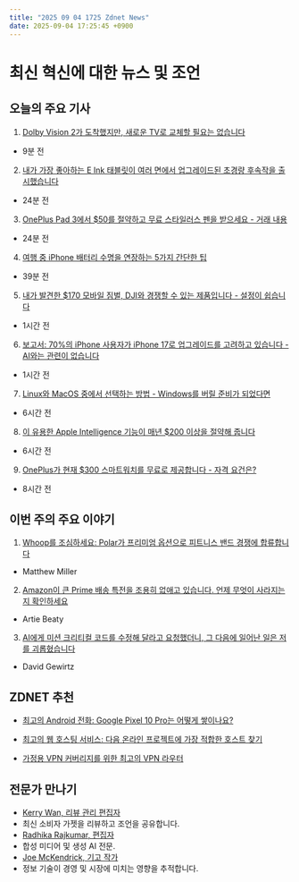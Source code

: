 ```yaml
---
title: "2025 09 04 1725 Zdnet News"
date: 2025-09-04 17:25:45 +0900
---
```


# 최신 혁신에 대한 뉴스 및 조언
## 오늘의 주요 기사

1. [Dolby Vision 2가 도착했지만, 새로운 TV로 교체할 필요는 없습니다](https://www.zdnet.com/home-and-office/home-entertainment/dolby-vision-2-has-arrived-but-you-dont-have-to-replace-your-tv-for-a-new-one-yet/)  
- 9분 전  

2. [내가 가장 좋아하는 E Ink 태블릿이 여러 면에서 업그레이드된 초경량 후속작을 출시했습니다](https://www.zdnet.com/article/my-favorite-e-ink-tablet-just-got-an-ultraportable-successor-with-upgrades-in-several-ways/)  
- 24분 전  

3. [OnePlus Pad 3에서 $50를 절약하고 무료 스타일러스 펜을 받으세요 - 거래 내용](https://www.zdnet.com/article/save-50-on-the-oneplus-pad-3-and-get-a-free-stylus-pen-heres-the-deal/)  
- 24분 전  

4. [여행 중 iPhone 배터리 수명을 연장하는 5가지 간단한 팁](https://www.zdnet.com/article/my-5-simple-tricks-to-extend-iphone-battery-life-when-traveling-including-older-models/)  
- 39분 전  

5. [내가 발견한 $170 모바일 짐벌, DJI와 경쟁할 수 있는 제품입니다 - 설정이 쉽습니다](https://www.zdnet.com/article/i-found-a-170-mobile-gimbal-that-rivals-my-dji-and-its-easy-to-set-up/)  
- 1시간 전  

6. [보고서: 70%의 iPhone 사용자가 iPhone 17로 업그레이드를 고려하고 있습니다 - AI와는 관련이 없습니다](https://www.zdnet.com/article/report-70-of-iphone-users-considering-an-upgrade-to-iphone-17-and-its-not-ai-related/)  
- 1시간 전  

7. [Linux와 MacOS 중에서 선택하는 방법 - Windows를 버릴 준비가 되었다면](https://www.zdnet.com/article/how-to-decide-between-linux-and-macos-if-youre-ready-to-ditch-windows/)  
- 6시간 전  

8. [이 유용한 Apple Intelligence 기능이 매년 $200 이상을 절약해 줍니다](https://www.zdnet.com/article/this-handy-apple-intelligence-feature-saves-me-over-200-a-year/)  
- 6시간 전  

9. [OnePlus가 현재 $300 스마트워치를 무료로 제공합니다 - 자격 요건은?](https://www.zdnet.com/article/oneplus-will-give-you-a-300-smartwatch-for-free-right-now-heres-how-to-qualify/)  
- 8시간 전  

## 이번 주의 주요 이야기 

1. [Whoop를 조심하세요: Polar가 프리미엄 옵션으로 피트니스 밴드 경쟁에 합류합니다](https://www.zdnet.com/article/watch-out-whoop-polar-joins-the-fitness-band-race-with-a-premium-option/)  
- Matthew Miller  

2. [Amazon이 큰 Prime 배송 특전을 조용히 없애고 있습니다. 언제 무엇이 사라지는지 확인하세요](https://www.zdnet.com/article/amazon-is-quietly-axing-a-big-prime-shipping-perk-heres-whats-going-away-and-when/)  
- Artie Beaty  

3. [AI에게 미션 크리티컬 코드를 수정해 달라고 요청했더니, 그 다음에 일어난 일은 저를 괴롭혔습니다](https://www.zdnet.com/article/i-asked-ai-to-modify-mission-critical-code-and-what-happened-next-haunts-me/)  
- David Gewirtz  

## ZDNET 추천  
- [최고의 Android 전화: Google Pixel 10 Pro는 어떻게 쌓이나요?](https://www.zdnet.com/article/best-android-phone/)  

- [최고의 웹 호스팅 서비스: 다음 온라인 프로젝트에 가장 적합한 호스트 찾기](https://www.zdnet.com/article/best-web-hosting/)  
- [가정용 VPN 커버리지를 위한 최고의 VPN 라우터](https://www.zdnet.com/article/best-vpn-router/)  

## 전문가 만나기  
- [Kerry Wan, 리뷰 관리 편집자](https://www.zdnet.com/meet-the-team/kerry-wan/)  
- 최신 소비자 가젯을 리뷰하고 조언을 공유합니다.  
- [Radhika Rajkumar, 편집자](https://www.zdnet.com/meet-the-team/radhika-rajkumar/)  
- 합성 미디어 및 생성 AI 전문.  
- [Joe McKendrick, 기고 작가](https://www.zdnet.com/meet-the-team/joe-mckendrick/)  
- 정보 기술이 경영 및 시장에 미치는 영향을 추적합니다.
